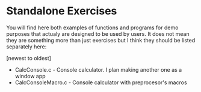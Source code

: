 # Standalone Exercises
You will find here both examples of functions and programs for demo purposes that actualy are designed to be used by users.
It does not mean they are something more than just exercises but I think they should be listed separately here:

\[newest to oldest]
- CalcConsole.c - Console calculator. I plan making another one as a window app
- CalcConsoleMacro.c - Console calculator with preprocesor's macros
